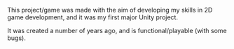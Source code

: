 This project/game was made with the aim of developing my skills in 2D game development, and it was my first major Unity project.  

It was created a number of years ago, and is functional/playable (with some bugs).
